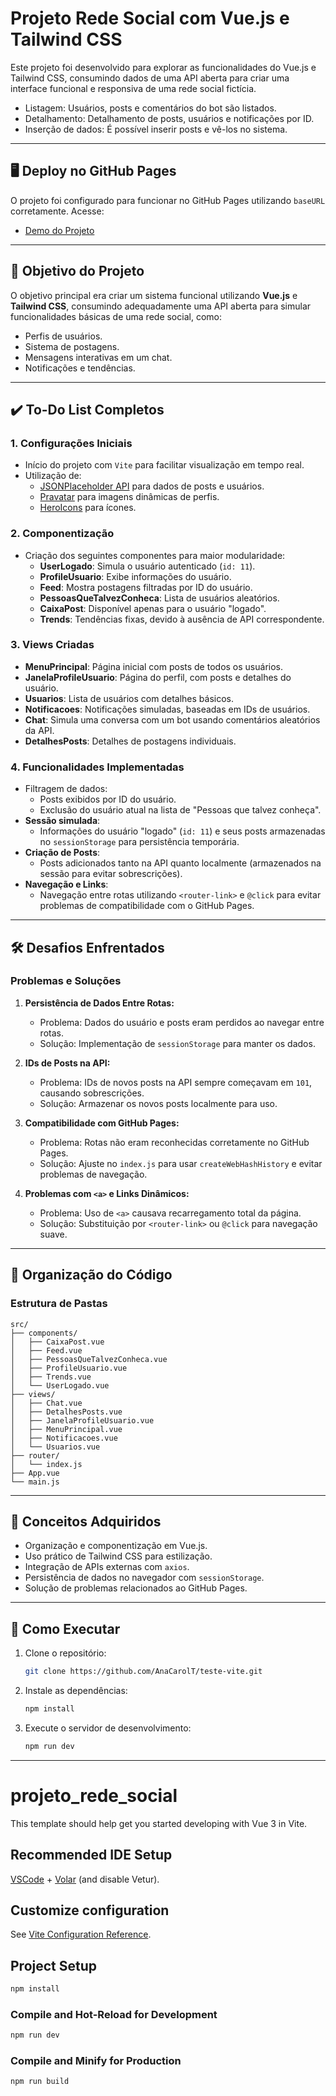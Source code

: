 # Projeto Rede Social com Vue.js e Tailwind CSS

Este projeto foi desenvolvido para explorar as funcionalidades do Vue.js e Tailwind CSS, consumindo dados de uma API aberta para criar uma interface funcional e responsiva de uma rede social fictícia.

- Listagem: Usuários, posts e comentários do bot são listados.
- Detalhamento: Detalhamento de posts, usuários e notificações por ID.
- Inserção de dados: É possível inserir posts e vê-los no sistema.

---
## 🖥️ **Deploy no GitHub Pages**

O projeto foi configurado para funcionar no GitHub Pages utilizando `baseURL` corretamente. Acesse:
- [Demo do Projeto](https://anacarolt.github.io/teste-vite/)

---

## 🎯 **Objetivo do Projeto**

O objetivo principal era criar um sistema funcional utilizando **Vue.js** e **Tailwind CSS**, consumindo adequadamente uma API aberta para simular funcionalidades básicas de uma rede social, como:
- Perfis de usuários.
- Sistema de postagens.
- Mensagens interativas em um chat.
- Notificações e tendências.
  
---

## ✔️ **To-Do List Completos**

### **1. Configurações Iniciais**
- Início do projeto com `Vite` para facilitar visualização em tempo real.
- Utilização de:
  - [JSONPlaceholder API](https://jsonplaceholder.typicode.com/) para dados de posts e usuários.
  - [Pravatar](https://pravatar.cc/) para imagens dinâmicas de perfis.
  - [HeroIcons](https://heroicons.com/) para ícones.

### **2. Componentização**
- Criação dos seguintes componentes para maior modularidade:
  - **UserLogado**: Simula o usuário autenticado (`id: 11`).
  - **ProfileUsuario**: Exibe informações do usuário.
  - **Feed**: Mostra postagens filtradas por ID do usuário.
  - **PessoasQueTalvezConheca**: Lista de usuários aleatórios.
  - **CaixaPost**: Disponível apenas para o usuário "logado".
  - **Trends**: Tendências fixas, devido à ausência de API correspondente.

### **3. Views Criadas**
- **MenuPrincipal**: Página inicial com posts de todos os usuários.
- **JanelaProfileUsuario**: Página do perfil, com posts e detalhes do usuário.
- **Usuarios**: Lista de usuários com detalhes básicos.
- **Notificacoes**: Notificações simuladas, baseadas em IDs de usuários.
- **Chat**: Simula uma conversa com um bot usando comentários aleatórios da API.
- **DetalhesPosts**: Detalhes de postagens individuais.

### **4. Funcionalidades Implementadas**
- Filtragem de dados:
  - Posts exibidos por ID do usuário.
  - Exclusão do usuário atual na lista de "Pessoas que talvez conheça".
- **Sessão simulada**:
  - Informações do usuário "logado" (`id: 11`) e seus posts armazenadas no `sessionStorage` para persistência temporária.
- **Criação de Posts**:
  - Posts adicionados tanto na API quanto localmente (armazenados na sessão para evitar sobrescrições).
- **Navegação e Links**:
  - Navegação entre rotas utilizando `<router-link>` e `@click` para evitar problemas de compatibilidade com o GitHub Pages.

---

## 🛠️ **Desafios Enfrentados**

### **Problemas e Soluções**
1. **Persistência de Dados Entre Rotas:**
   - Problema: Dados do usuário e posts eram perdidos ao navegar entre rotas.
   - Solução: Implementação de `sessionStorage` para manter os dados.

2. **IDs de Posts na API:**
   - Problema: IDs de novos posts na API sempre começavam em `101`, causando sobrescrições.
   - Solução: Armazenar os novos posts localmente para uso.

3. **Compatibilidade com GitHub Pages:**
   - Problema: Rotas não eram reconhecidas corretamente no GitHub Pages.
   - Solução: Ajuste no `index.js` para usar `createWebHashHistory` e evitar problemas de navegação.

4. **Problemas com `<a>` e Links Dinâmicos:**
   - Problema: Uso de `<a>` causava recarregamento total da página.
   - Solução: Substituição por `<router-link>` ou `@click` para navegação suave.

---

## 📖 **Organização do Código**

### **Estrutura de Pastas**
```
src/
├── components/
│   ├── CaixaPost.vue
│   ├── Feed.vue
│   ├── PessoasQueTalvezConheca.vue
│   ├── ProfileUsuario.vue
│   ├── Trends.vue
│   └── UserLogado.vue
├── views/
│   ├── Chat.vue
│   ├── DetalhesPosts.vue
│   ├── JanelaProfileUsuario.vue
│   ├── MenuPrincipal.vue
│   ├── Notificacoes.vue
│   └── Usuarios.vue
├── router/
│   └── index.js
├── App.vue
└── main.js
```

---

## 🌟 **Conceitos Adquiridos**

- Organização e componentização em Vue.js.
- Uso prático de Tailwind CSS para estilização.
- Integração de APIs externas com `axios`.
- Persistência de dados no navegador com `sessionStorage`.
- Solução de problemas relacionados ao GitHub Pages.

---

## 🚀 **Como Executar**

1. Clone o repositório:
   ```bash
   git clone https://github.com/AnaCarolT/teste-vite.git
   ```

2. Instale as dependências:
   ```bash
   npm install
   ```

3. Execute o servidor de desenvolvimento:
   ```bash
   npm run dev
   ```

---


# projeto_rede_social

This template should help get you started developing with Vue 3 in Vite.

## Recommended IDE Setup

[VSCode](https://code.visualstudio.com/) + [Volar](https://marketplace.visualstudio.com/items?itemName=Vue.volar) (and disable Vetur).

## Customize configuration

See [Vite Configuration Reference](https://vite.dev/config/).

## Project Setup

```sh
npm install
```

### Compile and Hot-Reload for Development

```sh
npm run dev
```

### Compile and Minify for Production

```sh
npm run build
```
